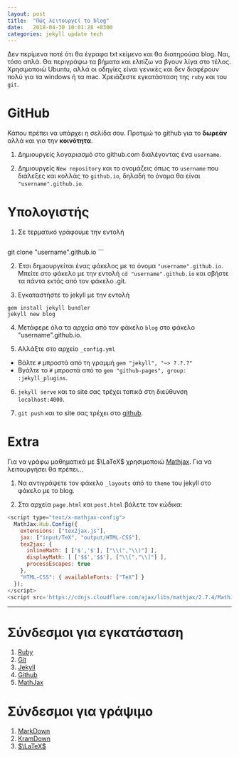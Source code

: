 ```yaml
---
layout: post
title:  "Πώς λειτουργεί το blog"
date:   2018-04-30 10:01:28 +0300
categories: jekyll update tech
---
```

Δεν περίμενα ποτέ ότι θα έγραφα txt κείμενο και θα διατηρούσα blog. Ναι, τόσο απλά. Θα περιγράψω τα βήματα και ελπίζω να βγουν λίγα στο τέλος. Χρησιμοποιώ Ubuntu, αλλά οι οδηγίες είναι γενικές και δεν διαφέρουν πολύ για τα windows ή τα mac. Χρειάζεστε εγκατάσταση της `ruby` και του `git`.

# GitHub
Κάπου πρέπει να υπάρχει η σελίδα σου. Προτιμώ το github για το **δωρεάν** αλλά και για την **κοινότητα**.

1. Δημιουργείς λογαριασμό στο github.com διαλέγοντας ένα `username`.

2. Δημιουργείς `New repository` και το ονομάζεις όπως το `username` που διάλεξες και κολλάς το `github.io`, δηλαδή το όνομα θα είναι `"username".github.io`.

# Υπολογιστής
1. Σε τερματικό γράφουμε την εντολή
    ```bash
git clone "username".github.io
    ```

2. Έτσι δημιουργείται ένας φάκελος με το όνομα `"username".github.io`. Μπείτε στο φάκελο με την εντολή `cd "username".github.io` και σβήστε τα πάντα εκτός από τον φάκελο .git.

3. Εγκαταστήστε το jekyll με την εντολή
  ```shell
gem install jekyll bundler
jekyll new blog
  ```

4. Μετάφερε όλα τα αρχεία από τον φάκελο `blog` στο φάκελο "username".github.io.

5. Αλλάξτε στο αρχείο `_config.yml`
  - Βάλτε `#` μπροστά από τη γραμμή `gem "jekyll", "~> ?.?.?"`
  - Βγάλτε το `#` μπροστά από το `gem "github-pages", group: :jekyll_plugins`.

6. `jekyll serve` και το site σας τρέχει τοπικά στη διεύθυνση `localhost:4000`.

7. `git push` και το site σας τρέχει στο [github](https://github.com).

# Extra
Για να γράφω μαθηματικά με $\LaTeX$ χρησιμοποιώ [Mathjax](www.mathjax.org). Για να λειτουργήσει θα πρέπει...

1. Να αντιγράψετε τον φάκελο `_layouts` από το `theme` του jekyll στο φάκελο με το blog.

2. Στα αρχεία `page.html` και `post.html` βάλετε τον κώδικα:

```javascript
<script type="text/x-mathjax-config">
  MathJax.Hub.Config({
    extensions: ["tex2jax.js"],
    jax: ["input/TeX", "output/HTML-CSS"],
    tex2jax: {
      inlineMath: [ ['$','$'], ["\\(","\\)"] ],
      displayMath: [ ['$$','$$'], ["\\[","\\]"] ],
      processEscapes: true
    },
    "HTML-CSS": { availableFonts: ["TeX"] }
  });
</script>
<script src='https://cdnjs.cloudflare.com/ajax/libs/mathjax/2.7.4/MathJax.js?config=TeX-MML-AM_CHTML' async></script>

```
***

# Σύνδεσμοι για εγκατάσταση

1. [Ruby](https://www.ruby-lang.org/)
2. [Git](https://git-scm.com/)
3. [Jekyll](https://jekyllrb.com/)
4. [Github](https://github.com/)
5. [MathJax](https://www.mathjax.org/)

# Σύνδεσμοι για γράψιμο

1. [MarkDown](https://daringfireball.net/projects/markdown/syntax)
2. [KramDown](https://kramdown.gettalong.org/quickref.html)
3. [$\LaTeX$](https://en.wikibooks.org/wiki/LaTeX/Mathematics)
